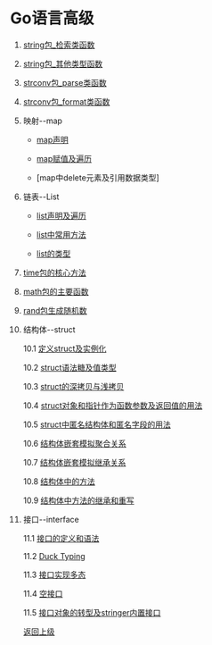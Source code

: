 # Go语言高级

1. [string包_检索类函数]()

2. [string包_其他类型函数]()

3. [strconv包_parse类函数]()

4. [strconv包_format类函数]()

5. 映射--map

    * [map声明]()

    * [map赋值及遍历]()

    * [map中delete元素及引用数据类型]

6. 链表--List

    * [list声明及遍历]()

    * [list中常用方法]()

    * [list的类型]()

7. [time包的核心方法]()

8. [math包的主要函数]()

9. [rand包生成随机数]()

10. 结构体--struct

    10.1 [定义struct及实例化]()

    10.2 [struct语法糖及值类型]()

    10.3 [struct的深拷贝与浅拷贝]()

    10.4 [struct对象和指针作为函数参数及返回值的用法]()

    10.5 [struct中匿名结构体和匿名字段的用法]()

    10.6 [结构体嵌套模拟聚合关系]()

    10.7 [结构体嵌套模拟继承关系]()

    10.8 [结构体中的方法]()

    10.9 [结构体中方法的继承和重写]()

11. 接口--interface

    11.1 [接口的定义和语法]()

    11.2 [Duck Typing]()

    11.3 [接口实现多态]()

    11.4 [空接口]()

    11.5 [接口对象的转型及stringer内置接口]()

    [返回上级](../contents.md)






